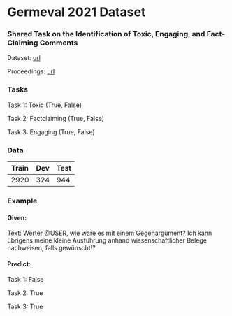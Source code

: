 # Germeval 2021 Dataset
### Shared Task on the Identification of Toxic, Engaging, and Fact-Claiming Comments

Dataset: [url](https://germeval2021toxic.github.io/SharedTask/)

Proceedings: [url](https://aclanthology.org/volumes/2021.germeval-1/)


### Tasks
Task 1: Toxic (True, False)

Task 2: Factclaiming (True, False)

Task 3: Engaging (True, False)


### Data

| Train  | Dev   | Test  |
|--------|-------|-------|
| 2920   | 324   | 944   |


### Example
#### Given: 
Text: Werter @USER, wie wäre es mit einem Gegenargument? Ich kann übrigens meine kleine Ausführung anhand wissenschaftlicher Belege nachweisen, falls gewünscht!?


#### Predict: 
Task 1: False

Task 2: True

Task 3: True

